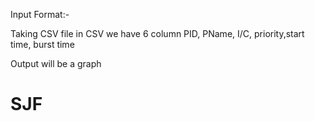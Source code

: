 Input Format:-

Taking CSV file in CSV we have 6 column
PID, PName, I/C, priority,start time, burst time

Output will be a graph
# SJF
